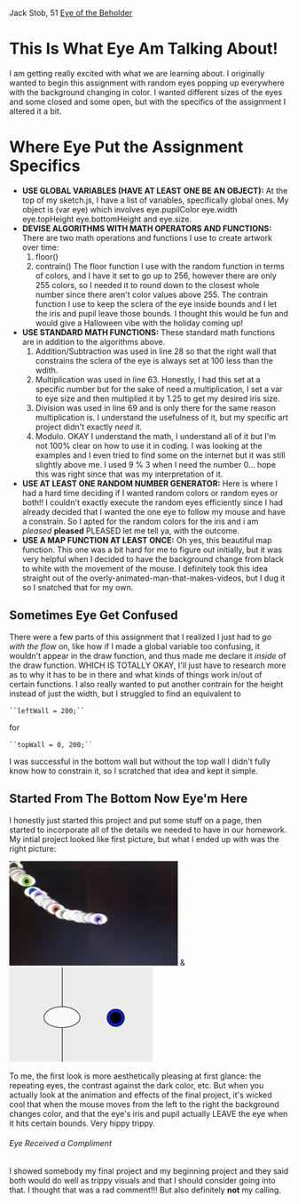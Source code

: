 

Jack Stob, 51
[Eye of the Beholder](https://jackelynstob.github.io/CreativeCoding1/hw-6/)

# This Is What Eye Am Talking About!

I am getting really excited with what we are learning about. I originally wanted to begin this assignment with random eyes popping up everywhere with the background changing in color. I wanted different sizes of the eyes and some closed and some open, but with the specifics of the assignment I altered it a bit.

# Where Eye Put the Assignment Specifics

  - **USE GLOBAL VARIABLES (HAVE AT LEAST ONE BE AN OBJECT):** At the top of my sketch.js, I have a list of variables, specifically global ones. My object is (var eye) which involves eye.pupilColor eye.width eye.topHeight eye.bottomHeight and eye.size.
  - **DEVISE ALGORITHMS WITH MATH OPERATORS AND FUNCTIONS:** There are two math operations and functions I use to create artwork over time:
    1. floor()
    2. contrain()
  The floor function I use with the random function in terms of colors, and I have it set to go up to 256, however there are only 255 colors, so I needed it to round down to the closest whole number since there aren't color values above 255. The contrain function I use to keep the sclera of the eye inside bounds and I let the iris and pupil leave those bounds. I thought this would be fun and would give a Halloween vibe with the holiday coming up!
  - **USE STANDARD MATH FUNCTIONS:** These standard math functions are in addition to the algorithms above.
    1. Addition/Subtraction was used in line 28 so that the right wall that constrains the sclera of the eye is always set at 100 less than the wdith.
    2. Multiplication was used in line 63. Honestly, I had this set at a specific number but for the sake of need a multiplication, I set a var to eye size and then multiplied it by 1.25 to get my desired iris size.
    3. Division was used in line 69 and is only there for the same reason multiplication is. I understand the usefulness of it, but my specific art project didn't exactly _need_ it.
    4. Modulo. OKAY I understand the math, I understand all of it but I'm not 100% clear on how to use it in coding. I was looking at the examples and I even tried to find some on the internet but it was still slightly above me. I used 9 % 3 when I need the number 0... hope this was right since that was my interpretation of it.
  - **USE AT LEAST ONE RANDOM NUMBER GENERATOR:** Here is where I had a hard time deciding if I wanted random colors or random eyes or both!! I couldn't exactly execute the random eyes efficiently since I had already decided that I wanted the one eye to follow my mouse and have a constrain. So I apted for the random colors for the iris and i am _pleased_  **pleased** PLEASED let me tell ya, with the outcome.
  - **USE A MAP FUNCTION AT LEAST ONCE:** Oh yes, this beautiful map function. This one was a bit hard for me to figure out initially, but it was very helpful when I decided to have the background change from black to white with the movement of the mouse. I definitely took this idea straight out of the overly-animated-man-that-makes-videos, but I dug it so I snatched that for my own.

## Sometimes Eye Get Confused

There were a few parts of this assignment that I realized I just had to *go with the flow* on, like how if I made a global variable too confusing, it wouldn't appear in the draw function, and thus made me declare it *inside* of the draw function. WHICH IS TOTALLY OKAY, I'll just have to research more as to why it has to be in there and what kinds of things work in/out of certain functions. I also really wanted to put another contrain for the height instead of just the width, but I struggled to find an equivalent to

    ``leftWall = 200;``

for

    ``topWall = 0, 200;``

I was successful in the bottom wall but without the top wall I didn't fully know how to constrain it, so I scratched that idea and kept it simple.

## Started From The Bottom Now Eye'm Here

I honestly just started this project and put some stuff on a page, then started to incorporate all of the details we needed to have in our homework. My intial project looked like first picture, but what I ended up with was the right picture:

![eye](EYE.PNG) & ![eyetwo](EYES.PNG)

To me, the first look is more aesthetically pleasing at first glance: the repeating eyes, the contrast against the dark color, etc. But when you actually look at the animation and effects of the final project, it's wicked cool that when the mouse moves from the left to the right the background changes color, and that the eye's iris and pupil actually LEAVE the eye when it hits certain bounds. Very hippy trippy.

###### Eye Received a Compliment

I showed somebody my final project and my beginning project and they said both would do well as trippy visuals and that I should consider going into that. I thought that was a rad comment!!! But also definitely **not** my calling.

